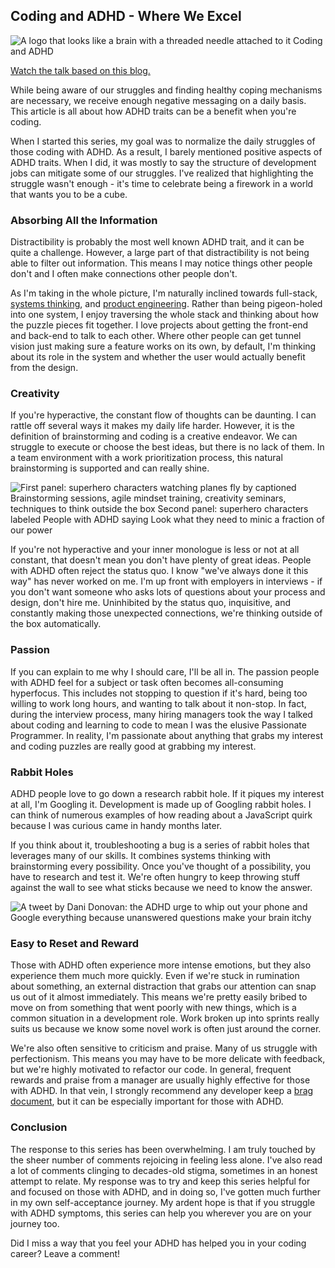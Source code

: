 ## Coding and ADHD - Where We Excel

![A logo that looks like a brain with a threaded needle attached to it Coding and ADHD](https://images.abbeyperini.com/ADHD-series/coding&adhd.png)

[Watch the talk based on this blog.](https://www.youtube.com/watch?v=mt2v2DX5Tno)

While being aware of our struggles and finding healthy coping mechanisms are necessary, we receive enough negative messaging on a daily basis. This article is all about how ADHD traits can be a benefit when you're coding.

When I started this series, my goal was to normalize the daily struggles of those coding with ADHD. As a result, I barely mentioned positive aspects of ADHD traits. When I did, it was mostly to say the structure of development jobs can mitigate some of our struggles. I've realized that highlighting the struggle wasn't enough - it's time to celebrate being a firework in a world that wants you to be a cube.

### Absorbing All the Information

Distractibility is probably the most well known ADHD trait, and it can be quite a challenge. However, a large part of that distractibility is not being able to filter out information. This means I may notice things other people don't and I often make connections other people don't.

As I'm taking in the whole picture, I'm naturally inclined towards full-stack, [systems thinking](https://www.hanselman.com/blog/systems-thinking-as-important-as-ever-for-new-coders), and [product engineering](https://www.darraghoriordan.com/2021/11/27/useful-product-thinking-for-engineers/). Rather than being pigeon-holed into one system, I enjoy traversing the whole stack and thinking about how the puzzle pieces fit together. I love projects about getting the front-end and back-end to talk to each other. Where other people can get tunnel vision just making sure a feature works on its own, by default, I'm thinking about its role in the system and whether the user would actually benefit from the design.

### Creativity

If you're hyperactive, the constant flow of thoughts can be daunting. I can rattle off several ways it makes my daily life harder. However, it is the definition of brainstorming and coding is a creative endeavor. We can struggle to execute or choose the best ideas, but there is no lack of them. In a team environment with a work prioritization process, this natural brainstorming is supported and can really shine.

![First panel: superhero characters watching planes fly by captioned Brainstorming sessions, agile mindset training, creativity seminars, techniques to think outside the box Second panel: superhero characters labeled People with ADHD saying Look what they need to minic a fraction of our power](https://images.abbeyperini.com/ADHD-series/brainstorming.png)

If you're not hyperactive and your inner monologue is less or not at all constant, that doesn't mean you don't have plenty of great ideas. People with ADHD often reject the status quo. I know "we've always done it this way" has never worked on me. I'm up front with employers in interviews - if you don't want someone who asks lots of questions about your process and design, don't hire me. Uninhibited by the status quo, inquisitive, and constantly making those unexpected connections, we're thinking outside of the box automatically.

### Passion

If you can explain to me why I should care, I'll be all in. The passion people with ADHD feel for a subject or task often becomes all-consuming hyperfocus. This includes not stopping to question if it's hard, being too willing to work long hours, and wanting to talk about it non-stop. In fact, during the interview process, many hiring managers took the way I talked about coding and learning to code to mean I was the elusive Passionate Programmer. In reality, I'm passionate about anything that grabs my interest and coding puzzles are really good at grabbing my interest.

### Rabbit Holes

ADHD people love to go down a research rabbit hole. If it piques my interest at all, I'm Googling it. Development is made up of Googling rabbit holes. I can think of numerous examples of how reading about a JavaScript quirk because I was curious came in handy months later.

If you think about it, troubleshooting a bug is a series of rabbit holes that leverages many of our skills. It combines systems thinking with brainstorming every possibility. Once you've thought of a possibility, you have to research and test it. We're often hungry to keep throwing stuff against the wall to see what sticks because we need to know the answer.

![A tweet by Dani Donovan: the ADHD urge to whip out your phone and Google everything because unanswered questions make your brain itchy](https://images.abbeyperini.com/ADHD-series/itchy.png)

### Easy to Reset and Reward

Those with ADHD often experience more intense emotions, but they also experience them much more quickly. Even if we're stuck in rumination about something, an external distraction that grabs our attention can snap us out of it almost immediately. This means we're pretty easily bribed to move on from something that went poorly with new things, which is a common situation in a development role. Work broken up into sprints really suits us because we know some novel work is often just around the corner.

We're also often sensitive to criticism and praise. Many of us struggle with perfectionism. This means you may have to be more delicate with feedback, but we're highly motivated to refactor our code. In general, frequent rewards and praise from a manager are usually highly effective for those with ADHD. In that vein, I strongly recommend any developer keep a [brag document](/blog.html?blog=confidence), but it can be especially important for those with ADHD.

### Conclusion

The response to this series has been overwhelming. I am truly touched by the sheer number of comments rejoicing in feeling less alone. I've also read a lot of comments clinging to decades-old stigma, sometimes in an honest attempt to relate. My response was to try and keep this series helpful for and focused on those with ADHD, and in doing so, I've gotten much further in my own self-acceptance journey. My ardent hope is that if you struggle with ADHD symptoms, this series can help you wherever you are on your journey too.

Did I miss a way that you feel your ADHD has helped you in your coding career? Leave a comment!
